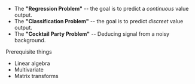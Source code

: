 
- The **"Regression Problem"** -- the goal is to predict a _continuous_ value output.
- The **"Classification Problem"** -- the goal is to predict _discreet_ value output.
- The **"Cocktail Party Problem"** -- Deducing signal from a noisy background.


Prerequisite things
- Linear algebra
- Multivariate
- Matrix transforms